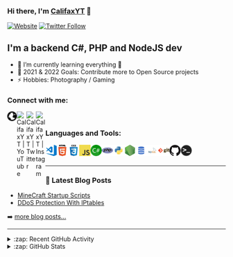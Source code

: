 ### Hi there, I'm [CalifaxYT][website] 👋

[![Website](https://img.shields.io/website?label=califax.host&style=for-the-badge&url=https%3A%2F%2Fcalifax.host)](https://califax.host)
[![Twitter Follow](https://img.shields.io/twitter/follow/ytcalifax?color=1DA1F2&logo=twitter&style=for-the-badge)](https://twitter.com/intent/follow?original_referer=https%3A%2F%2Fgithub.com%2Fytcalifax&screen_name=ytcalifax)

## I'm a backend C#, PHP and NodeJS dev

- 🌱 I’m currently learning everything 🤣
- 🥅 2021 & 2022 Goals: Contribute more to Open Source projects
- ⚡ Hobbies: Photography / Gaming

### Connect with me:

[<img align="left" alt="califax.host" width="22px" src="https://raw.githubusercontent.com/iconic/open-iconic/master/svg/globe.svg" />][website]
[<img align="left" alt="CalifaxYT | YouTube" width="22px" src="https://cdn.jsdelivr.net/npm/simple-icons@v3/icons/youtube.svg" />][youtube]
[<img align="left" alt="CalifaxYT | Twitter" width="22px" src="https://cdn.jsdelivr.net/npm/simple-icons@v3/icons/twitter.svg" />][twitter]
[<img align="left" alt="CalifaxYT | Instagram" width="22px" src="https://cdn.jsdelivr.net/npm/simple-icons@v3/icons/instagram.svg" />][instagram]

<br />

### Languages and Tools:

<img align="left" alt="Visual Studio Code" width="26px" src="https://raw.githubusercontent.com/github/explore/80688e429a7d4ef2fca1e82350fe8e3517d3494d/topics/visual-studio-code/visual-studio-code.png" />
<img align="left" alt="HTML5" width="26px" src="https://raw.githubusercontent.com/github/explore/80688e429a7d4ef2fca1e82350fe8e3517d3494d/topics/html/html.png" />
<img align="left" alt="CSS3" width="26px" src="https://raw.githubusercontent.com/github/explore/80688e429a7d4ef2fca1e82350fe8e3517d3494d/topics/css/css.png" />
<img align="left" alt="JavaScript" width="26px" src="https://raw.githubusercontent.com/github/explore/80688e429a7d4ef2fca1e82350fe8e3517d3494d/topics/javascript/javascript.png" />
<img align="left" alt="C#" width="26px" src="https://raw.githubusercontent.com/github/explore/80688e429a7d4ef2fca1e82350fe8e3517d3494d/topics/csharp/csharp.png" />
<img align="left" alt="PHP" width="26px" src="https://raw.githubusercontent.com/github/explore/ccc16358ac4530c6a69b1b80c7223cd2744dea83/topics/php/php.png" />
<img align="left" alt="Python" width="26px" src="https://raw.githubusercontent.com/github/explore/80688e429a7d4ef2fca1e82350fe8e3517d3494d/topics/python/python.png" />
<img align="left" alt="Node.js" width="26px" src="https://raw.githubusercontent.com/github/explore/80688e429a7d4ef2fca1e82350fe8e3517d3494d/topics/nodejs/nodejs.png" />
<img align="left" alt="SQL" width="26px" src="https://raw.githubusercontent.com/github/explore/80688e429a7d4ef2fca1e82350fe8e3517d3494d/topics/sql/sql.png" />
<img align="left" alt="MySQL" width="26px" src="https://raw.githubusercontent.com/github/explore/80688e429a7d4ef2fca1e82350fe8e3517d3494d/topics/mysql/mysql.png" />
<img align="left" alt="Git" width="26px" src="https://raw.githubusercontent.com/github/explore/80688e429a7d4ef2fca1e82350fe8e3517d3494d/topics/git/git.png" />
<img align="left" alt="GitHub" width="26px" src="https://raw.githubusercontent.com/github/explore/78df643247d429f6cc873026c0622819ad797942/topics/github/github.png" />
<img align="left" alt="Terminal" width="26px" src="https://raw.githubusercontent.com/github/explore/80688e429a7d4ef2fca1e82350fe8e3517d3494d/topics/terminal/terminal.png" />

<br />
<br />

---

### 📕 Latest Blog Posts

<!-- BLOG-POST-LIST:START -->
- [MineCraft Startup Scripts](https://califax.host/scripts/2020/06/13/minecraft-startup-scripts/)
- [DDoS Protection With IPtables](https://califax.host/tweaks/2020/06/13/ultimate-iptables-ddos-protection/)
<!-- BLOG-POST-LIST:END -->

➡️ [more blog posts...](https://califax.host)

---

<details>
  <summary>:zap: Recent GitHub Activity</summary>
  
<!--START_SECTION:activity-->
<!--END_SECTION:activity-->

</details>

<details>
  <summary>:zap: GitHub Stats</summary>

  <img align="left" alt="CalifaxYT's GitHub Stats" src="https://github-readme-stats.vercel.app/api?username=CalifaxYT&show_icons=true&hide_border=true" />

</details>

[website]: https://califax.host
[twitter]: https://twitter.com/ytcalifax
[youtube]: https://www.youtube.com/channel/UCYFr6dEraGictp4nOGnQpQvQ
[instagram]: https://instagram.com/btrayanovv
